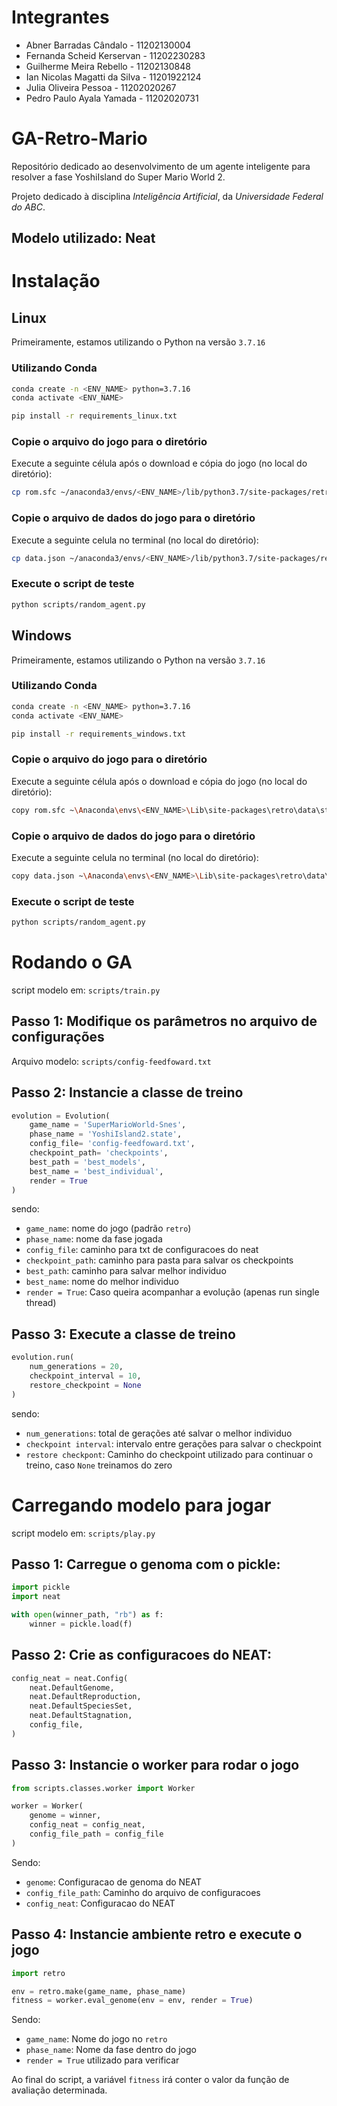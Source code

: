 # Integrantes
* Abner Barradas Cândalo - 11202130004
* Fernanda Scheid Kerservan - 11202230283
* Guilherme Meira Rebello - 11202130848
* Ian Nicolas Magatti da Silva - 11201922124
* Julia Oliveira Pessoa - 11202020267
* Pedro Paulo Ayala Yamada - 11202020731

# GA-Retro-Mario
Repositório dedicado ao desenvolvimento de um agente inteligente para resolver a fase YoshiIsland do Super Mario World 2.

Projeto dedicado à disciplina _Inteligência Artificial_, da _Universidade Federal do ABC_.
## Modelo utilizado: Neat

# Instalação
## Linux

Primeiramente, estamos utilizando o Python na versão `3.7.16`

### Utilizando Conda
```sh
conda create -n <ENV_NAME> python=3.7.16
conda activate <ENV_NAME>
```

```sh
pip install -r requirements_linux.txt
```

### Copie o arquivo do jogo para o diretório
Execute a seguinte célula após o download e cópia do jogo (no local do diretório):

```sh
cp rom.sfc ~/anaconda3/envs/<ENV_NAME>/lib/python3.7/site-packages/retro/data/stable/SuperMarioWorld-Snes/
```

### Copie o arquivo de dados do jogo para o diretório
Execute a seguinte celula no terminal (no local do diretório):

```sh
cp data.json ~/anaconda3/envs/<ENV_NAME>/lib/python3.7/site-packages/retro/data/stable/SuperMarioWorld-Snes/
```

### Execute o script de teste
```sh
python scripts/random_agent.py
```

## Windows

Primeiramente, estamos utilizando o Python na versão `3.7.16`

### Utilizando Conda
```sh
conda create -n <ENV_NAME> python=3.7.16
conda activate <ENV_NAME>
```

```sh
pip install -r requirements_windows.txt
```

### Copie o arquivo do jogo para o diretório
Execute a seguinte célula após o download e cópia do jogo (no local do diretório):

```sh
copy rom.sfc ~\Anaconda\envs\<ENV_NAME>\Lib\site-packages\retro\data\stable\SuperMarioWorld-Snes
```

### Copie o arquivo de dados do jogo para o diretório
Execute a seguinte celula no terminal (no local do diretório):

```sh
copy data.json ~\Anaconda\envs\<ENV_NAME>\Lib\site-packages\retro\data\stable\SuperMarioWorld-Snes
```

### Execute o script de teste
```sh
python scripts/random_agent.py
```

# Rodando o GA
script modelo em: `scripts/train.py`

## Passo 1: Modifique os parâmetros no arquivo de configurações
Arquivo modelo: `scripts/config-feedfoward.txt`

## Passo 2: Instancie a classe de treino
```py
evolution = Evolution(
    game_name = 'SuperMarioWorld-Snes',
    phase_name = 'YoshiIsland2.state',
    config_file= 'config-feedfoward.txt',
    checkpoint_path= 'checkpoints',
    best_path = 'best_models',
    best_name = 'best_individual',
    render = True
)
```
sendo: 
* `game_name`: nome do jogo (padrão `retro`)
* `phase_name`: nome da fase jogada
* `config_file`: caminho para txt de configuracoes do neat
* `checkpoint_path`: caminho para pasta para salvar os checkpoints
* `best_path`: caminho para salvar melhor individuo
* `best_name`: nome do melhor individuo
* `render = True`: Caso queira acompanhar a evolução (apenas run single thread)

## Passo 3: Execute a classe de treino
```py
evolution.run(
    num_generations = 20,
    checkpoint_interval = 10,
    restore_checkpoint = None
)
```

sendo:
* `num_generations`: total de gerações até salvar o melhor individuo
* `checkpoint interval`: intervalo entre gerações para salvar o checkpoint
* `restore checkpont`: Caminho do checkpoint utilizado para continuar o treino, caso `None` treinamos do zero

# Carregando modelo para jogar
script modelo em: `scripts/play.py`

## Passo 1: Carregue o genoma com o pickle:
```py
import pickle
import neat

with open(winner_path, "rb") as f:
    winner = pickle.load(f)
```

## Passo 2: Crie as configuracoes do NEAT:
```py
config_neat = neat.Config(
    neat.DefaultGenome,
    neat.DefaultReproduction,
    neat.DefaultSpeciesSet,
    neat.DefaultStagnation,
    config_file,
)
```

## Passo 3: Instancie o worker para rodar o jogo
```py
from scripts.classes.worker import Worker

worker = Worker(
    genome = winner,
    config_neat = config_neat,
    config_file_path = config_file
)
```
Sendo:
* `genome`: Configuracao de genoma do NEAT
* `config_file_path`: Caminho do arquivo de configuracoes
* `config_neat`: Configuracao do NEAT

## Passo 4: Instancie ambiente retro e execute o jogo
```py
import retro

env = retro.make(game_name, phase_name)
fitness = worker.eval_genome(env = env, render = True)
```
Sendo:
* `game_name`: Nome do jogo no `retro`
* `phase_name`: Nome da fase dentro do jogo
* `render = True` utilizado para verificar

Ao final do script, a variável `fitness` irá conter o valor da função de avaliação determinada.
